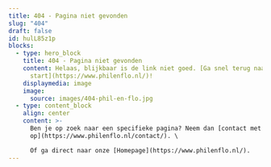 ```yaml
---
title: 404 - Pagina niet gevonden
slug: "404"
draft: false
id: hulL85z1p
blocks:
  - type: hero_block
    title: 404 - Pagina niet gevonden
    content: Helaas, blijkbaar is de link niet goed. [Ga snel terug naar
      start](https://www.philenflo.nl/)!
    displaymedia: image
    image:
      source: images/404-phil-en-flo.jpg
  - type: content_block
    align: center
    content: >-
      Ben je op zoek naar een specifieke pagina? Neem dan [contact met ons
      op](https://www.philenflo.nl/contact/). \

      Of ga direct naar onze [Homepage](https://www.philenflo.nl/).
---
```

